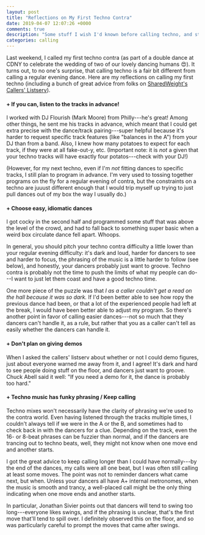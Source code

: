 ```yaml
---
layout: post
title: "Reflections on My First Techno Contra"
date: 2019-04-07 12:07:26 +0000
comments: true
description: "Some stuff I wish I'd known before calling techno, and stuff I'm excited to put into practice next time!"
categories: calling
---
```


Last weekend, I called my first techno contra (as part of a double dance at CDNY to celebrate the wedding of two of our lovely dancing humans 😍). It turns out, to no one's surprise, that calling techno is a fair bit different from calling a regular evening dance. Here are my reflections on calling my first techno (including a bunch of great advice from folks on [SharedWeight's Callers' Listserv](https://www.sharedweight.net/index.php?pagestate=callers_about)).

<!--more-->

#### + If you can, listen to the tracks in advance!
I worked with DJ Flourish (Mark Moore) from Philly---he's great! Among other things, he sent me his tracks in advance, which meant that I could get extra precise with the dance/track pairing---super helpful because it's harder to request specific track features (like "balances in the A") from your DJ than from a band. Also, I knew how many potatoes to expect for each track, if they were at all fake-out-y, etc. (Important note: it is _not_ a given that your techno tracks will have exactly four potatos---check with your DJ!)

(However, for my next techno, even if I'm _not_ fitting dances to specific tracks, I still plan to program in advance. I'm very used to tossing together programs on the fly for a regular evening of contra, but the constraints on a techno are juuust different enough that I would trip myself up trying to just pull dances out of my box the way I usually do.)

#### + Choose easy, idiomatic dances
I got cocky in the second half and programmed some stuff that was above the level of the crowd, and had to fall back to something super basic when a weird box circulate dance fell apart. Whoops.

In general, you should pitch your techno contra difficulty a little lower than your regular evening difficulty: it's dark and loud, harder for dancers to see and harder to focus, the phrasing of the music is a little harder to follow (see below), and honestly, your dancers probably just want to groove. Techno contra is probably not the time to push the limits of what my people can do---I want to just let them coast and have a good techno time.

One more piece of the puzzle was that _I as a caller couldn't get a read on the hall because it was so dark._ If I'd been better able to see how ropy the previous dance had been, or that a lot of the experienced people had left at the break, I would have been better able to adjust my program. So there's another point in favor of calling easier dances---not so much that they dancers can't handle it, as a rule, but rather that you as a caller can't tell as easily whether the dancers can handle it.

#### + Don't plan on giving demos
When I asked the callers' listserv about whether or not I could demo figures, just about everyone warned me away from it, and I agree! It's dark and hard to see people doing stuff on the floor, and dancers just want to groove. Chuck Abell said it well: "If you need a demo for it, the dance is probably too hard."

#### + Techno music has funky phrasing / Keep calling
Techno mixes won't necessarily have the clarity of phrasing we're used to the contra world. Even having listened through the tracks multiple times, I couldn't always tell if we were in the A or the B, and sometimes had to check back in with the dancers for a clue. Depending on the track, even the 16- or 8-beat phrases can be fuzzier than normal, and if the dancers are trancing out to techno beats, well, they might not know when one move end and another starts.

I got the great advice to keep calling longer than I could have normally---by the end of the dances, my calls were all one beat, but I was often still calling at least some moves. The point was not to reminder dancers what came next, but when. Unless your dancers all have A+ internal metronomes, when the music is smooth and trancy, a well-placed call might be the only thing indicating when one move ends and another starts.

In particular, Jonathan Sivier points out that dancers will tend to swing too long---everyone likes swings, and if the phrasing is unclear, that's the first move that'll tend to spill over. I definitely observed this on the floor, and so was particularly careful to prompt the moves that came after swings.

